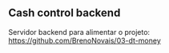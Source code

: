 ## Cash control backend

Servidor backend para alimentar o projeto:
    https://github.com/BrenoNovais/03-dt-money
